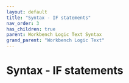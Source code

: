 ```yaml
---
layout: default
title: "Syntax - IF statements"
nav_order: 3
has_children: true
parent: Workbench Logic Text Syntax
grand_parent: "Workbench Logic Text"
---
```

# Syntax - IF statements

